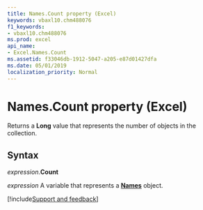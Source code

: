 ```yaml
---
title: Names.Count property (Excel)
keywords: vbaxl10.chm488076
f1_keywords:
- vbaxl10.chm488076
ms.prod: excel
api_name:
- Excel.Names.Count
ms.assetid: f33046db-1912-5047-a205-e87d01427dfa
ms.date: 05/01/2019
localization_priority: Normal
---
```



# Names.Count property (Excel)

Returns a **Long** value that represents the number of objects in the collection.


## Syntax

_expression_.**Count**

_expression_ A variable that represents a **[Names](Excel.Names.md)** object.




[!include[Support and feedback](~/includes/feedback-boilerplate.md)]